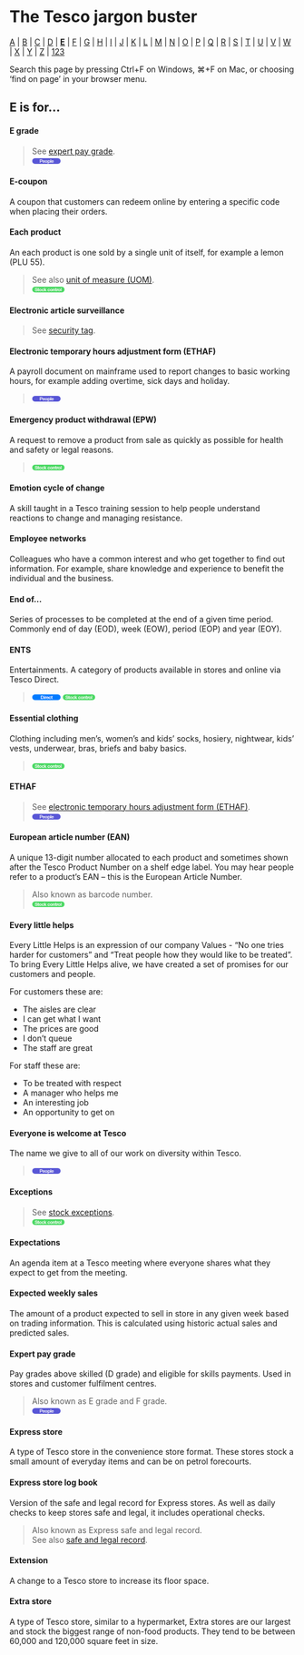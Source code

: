 # The Tesco jargon buster

[A](a.md) | [B](b.md) | [C](c.md) | [D](d.md) | [**E**](e.md) | [F](f.md) | [G](g.md) | [H](h.md) | [I](i.md) | [J](j.md) | [K](k.md) | [L](l.md) | [M](m.md) | [N](n.md) | [O](o.md) | [P](p.md) | [Q](q.md) | [R](r.md) | [S](s.md) | [T](t.md) | [U](u.md) | [V](v.md) | [W](w.md) | [X](x.md) | [Y](y.md) | [Z](z.md) | [123](123.md)

Search this page by pressing Ctrl+F on Windows, ⌘+F on Mac, or choosing ‘find on page’ in your browser menu.

## E is for…

#### E grade
> See [expert pay grade](e.md#expert-pay-grade).  
> ![People](assets/images/tag-people.png)  

#### E-coupon
A coupon that customers can redeem online by entering a specific code when placing their orders.

#### Each product
An each product is one sold by a single unit of itself, for example a lemon (PLU 55).
> See also [unit of measure (UOM)](u.md#unit-of-measure-uom).  
> ![Stock control](assets/images/tag-stockcontrol.png)

#### Electronic article surveillance
> See [security tag](s.md#security-tag).

#### Electronic temporary hours adjustment form (ETHAF)
A payroll document on mainframe used to report changes to basic working hours, for example adding overtime, sick days and holiday.
> ![People](assets/images/tag-people.png)

#### Emergency product withdrawal (EPW)
A request to remove a product from sale as quickly as possible for health and safety or legal reasons.  
> ![Stock control](assets/images/tag-stockcontrol.png)

#### Emotion cycle of change
A skill taught in a Tesco training session to help people understand reactions to change and managing resistance.

#### Employee networks
Colleagues who have a common interest and who get together to find out information. For example, share knowledge and experience to benefit the individual and the business.

#### End of…
Series of processes to be completed at the end of a given time period. Commonly end of day (EOD), week (EOW), period (EOP) and year (EOY).

#### ENTS
Entertainments. A category of products available in stores and online via Tesco Direct.  
> ![Direct](assets/images/tag-direct.png) ![Stock control](assets/images/tag-stockcontrol.png)

#### Essential clothing
Clothing including men’s, women’s and kids’ socks, hosiery, nightwear, kids’ vests, underwear, bras, briefs and baby basics.  
> ![Stock control](assets/images/tag-stockcontrol.png)

#### ETHAF
> See [electronic temporary hours adjustment form (ETHAF)](e.md#electronic-temporary-hours-adjustment-form-ethaf).  
> ![People](assets/images/tag-people.png)

#### European article number (EAN)
A unique 13-digit number allocated to each product and sometimes shown after the Tesco Product Number on a shelf edge label. You may hear people refer to a product’s EAN – this is the European Article Number.  
> Also known as barcode number.  
> ![Stock control](assets/images/tag-stockcontrol.png)

#### Every little helps
Every Little Helps is an expression of our company Values - “No one tries harder for customers” and “Treat people how they would like to be treated”. To bring Every Little Helps alive, we have created a set of promises for our customers and people.

For customers these are:
- The aisles are clear
- I can get what I want
- The prices are good
- I don’t queue
- The staff are great

For staff these are:
- To be treated with respect
- A manager who helps me
- An interesting job
- An opportunity to get on

#### Everyone is welcome at Tesco
The name we give to all of our work on diversity within Tesco.
> ![People](assets/images/tag-people.png)

#### Exceptions
> See [stock exceptions](s.md#stock-exceptions).  
> ![Stock control](assets/images/tag-stockcontrol.png)

#### Expectations
An agenda item at a Tesco meeting where everyone shares what they expect to get from the meeting.

#### Expected weekly sales
The amount of a product expected to sell in store in any given week based on trading information. This is calculated using historic actual sales and predicted sales.

#### Expert pay grade
Pay grades above skilled (D grade) and eligible for skills payments. Used in stores and customer fulfilment centres.  
> Also known as E grade and F grade.  
> ![People](assets/images/tag-people.png)  

#### Express store
A type of Tesco store in the convenience store format. These stores stock a small amount of everyday items and can be on petrol forecourts.

#### Express store log book
Version of the safe and legal record for Express stores. As well as daily checks to keep stores safe and legal, it includes operational checks.
> Also known as Express safe and legal record.  
> See also [safe and legal record](s.md#safe-and-legal-record).

#### Extension
A change to a Tesco store to increase its floor space.

#### Extra store
A type of Tesco store, similar to a hypermarket, Extra stores are our largest and stock the biggest range of non-food products. They tend to be between 60,000 and 120,000 square feet in size.
